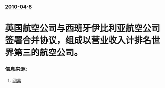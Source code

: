 ### [2010-04-8](/news/2010/04/8/index.md)

##### 
#  英国航空公司与西班牙伊比利亚航空公司签署合并协议，组成以营业收入计排名世界第三的航空公司。




### 信息来源:

1. [网易](http://money.163.com/10/0408/14/63OMOEFL002526O5.html)
